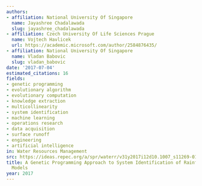 ```yaml
---
authors:
- affiliation: National University Of Singapore
  name: Jayashree Chadalawada
  slug: jayashree_chadalawada
- affiliation: Czech University Of Life Sciences Prague
  name: Vojtech Havlicek
  url: https://academic.microsoft.com/author/2584876435/
- affiliation: National University Of Singapore
  name: Vladan Babovic
  slug: vladan_babovic
date: '2017-07-04'
estimated_citations: 16
fields:
- genetic programming
- evolutionary algorithm
- evolutionary computation
- knowledge extraction
- multicollinearity
- system identification
- machine learning
- operations research
- data acquisition
- surface runoff
- engineering
- artificial intelligence
in: Water Resources Management
src: https://ideas.repec.org/a/spr/waterr/v31y2017i12d10.1007_s11269-017-1719-1.html
title: A Genetic Programming Approach to System Identification of Rainfall-Runoff
  Models
year: 2017
---
```

